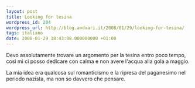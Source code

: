 ```yaml
---
layout: post
title: Looking for tesina
wordpress_id: 204
wordpress_url: http://blog.andvari.it/2008/01/29/looking-for-tesina/
tags: italiano
date: 2008-01-29 18:43:08.000000000 +01:00
---
```

Devo assolutamente trovare un argomento per la tesina entro poco tempo, così mi ci posso dedicare con calma e non avere l'acqua alla gola a maggio.

La mia idea era qualcosa sul romanticismo e la ripresa del paganesimo nel periodo nazista, ma non so davvero che pensare.
